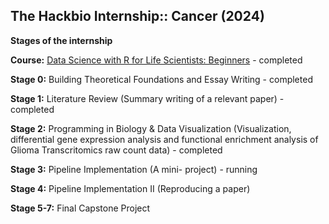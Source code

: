 ## The Hackbio Internship:: Cancer (2024)

**Stages of the internship**

**Course:** [Data Science with R for Life Scientists: Beginners](https://thehackbio.com/courses/2) - completed

**Stage 0:** Building Theoretical Foundations and Essay Writing - completed

**Stage 1:** Literature Review (Summary writing of a relevant paper) - completed

**Stage 2:** Programming in Biology & Data Visualization (Visualization, differential gene expression analysis and functional enrichment analysis of Glioma Transcritomics raw count data) - completed

**Stage 3:** Pipeline Implementation (A mini- project) - running

**Stage 4:** Pipeline Implementation II (Reproducing a paper)

**Stage 5-7:** Final Capstone Project

